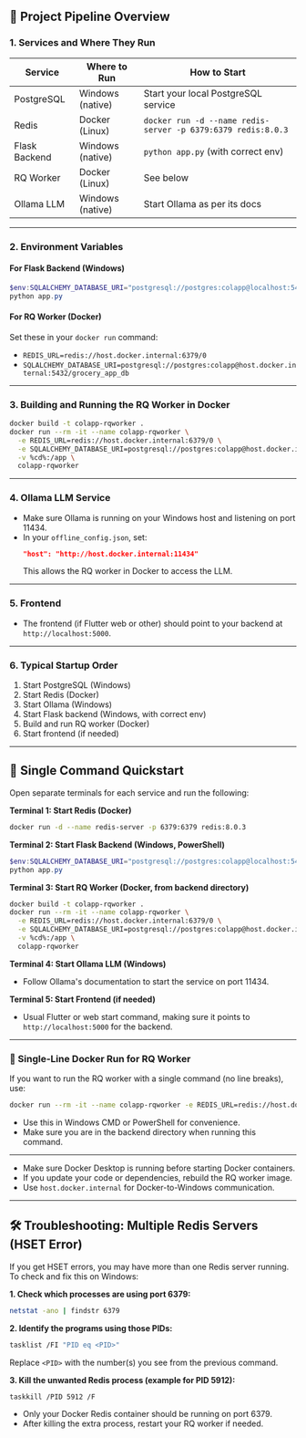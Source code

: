

## 🚀 Project Pipeline Overview

### 1. Services and Where They Run
| Service         | Where to Run         | How to Start                        |
|-----------------|---------------------|-------------------------------------|
| PostgreSQL      | Windows (native)    | Start your local PostgreSQL service |
| Redis           | Docker (Linux)      | `docker run -d --name redis-server -p 6379:6379 redis:8.0.3` |
| Flask Backend   | Windows (native)    | `python app.py` (with correct env)  |
| RQ Worker       | Docker (Linux)      | See below                           |
| Ollama LLM      | Windows (native)    | Start Ollama as per its docs        |

---

### 2. Environment Variables

#### For Flask Backend (Windows)
```powershell
$env:SQLALCHEMY_DATABASE_URI="postgresql://postgres:colapp@localhost:5432/grocery_app_db"
python app.py
```

#### For RQ Worker (Docker)
Set these in your `docker run` command:
- `REDIS_URL=redis://host.docker.internal:6379/0`
- `SQLALCHEMY_DATABASE_URI=postgresql://postgres:colapp@host.docker.internal:5432/grocery_app_db`

---

### 3. Building and Running the RQ Worker in Docker

```sh
docker build -t colapp-rqworker .
docker run --rm -it --name colapp-rqworker \
  -e REDIS_URL=redis://host.docker.internal:6379/0 \
  -e SQLALCHEMY_DATABASE_URI=postgresql://postgres:colapp@host.docker.internal:5432/grocery_app_db \
  -v %cd%:/app \
  colapp-rqworker
```

---

### 4. Ollama LLM Service

- Make sure Ollama is running on your Windows host and listening on port 11434.
- In your `offline_config.json`, set:
  ```json
  "host": "http://host.docker.internal:11434"
  ```
  This allows the RQ worker in Docker to access the LLM.

---

### 5. Frontend

- The frontend (if Flutter web or other) should point to your backend at `http://localhost:5000`.

---

### 6. Typical Startup Order

1. Start PostgreSQL (Windows)
2. Start Redis (Docker)
3. Start Ollama (Windows)
4. Start Flask backend (Windows, with correct env)
5. Build and run RQ worker (Docker)
6. Start frontend (if needed)

---

## 🏁 Single Command Quickstart

Open separate terminals for each service and run the following:

**Terminal 1: Start Redis (Docker)**
```sh
docker run -d --name redis-server -p 6379:6379 redis:8.0.3
```

**Terminal 2: Start Flask Backend (Windows, PowerShell)**
```powershell
$env:SQLALCHEMY_DATABASE_URI="postgresql://postgres:colapp@localhost:5432/grocery_app_db"
python app.py
```

**Terminal 3: Start RQ Worker (Docker, from backend directory)**
```sh
docker build -t colapp-rqworker .
docker run --rm -it --name colapp-rqworker \
  -e REDIS_URL=redis://host.docker.internal:6379/0 \
  -e SQLALCHEMY_DATABASE_URI=postgresql://postgres:colapp@host.docker.internal:5432/grocery_app_db \
  -v %cd%:/app \
  colapp-rqworker
```

**Terminal 4: Start Ollama LLM (Windows)**
- Follow Ollama's documentation to start the service on port 11434.

**Terminal 5: Start Frontend (if needed)**
- Usual Flutter or web start command, making sure it points to `http://localhost:5000` for the backend.

---

### 🐳 Single-Line Docker Run for RQ Worker

If you want to run the RQ worker with a single command (no line breaks), use:

```sh
docker run --rm -it --name colapp-rqworker -e REDIS_URL=redis://host.docker.internal:6379/0 -e SQLALCHEMY_DATABASE_URI=postgresql://postgres:colapp@host.docker.internal:5432/grocery_app_db -v %cd%:/app colapp-rqworker
```

- Use this in Windows CMD or PowerShell for convenience.
- Make sure you are in the backend directory when running this command.

---

- Make sure Docker Desktop is running before starting Docker containers.
- If you update your code or dependencies, rebuild the RQ worker image.
- Use `host.docker.internal` for Docker-to-Windows communication. 

---

## 🛠 Troubleshooting: Multiple Redis Servers (HSET Error)

If you get HSET errors, you may have more than one Redis server running. To check and fix this on Windows:

**1. Check which processes are using port 6379:**
```sh
netstat -ano | findstr 6379
```

**2. Identify the programs using those PIDs:**
```sh
tasklist /FI "PID eq <PID>"
```
Replace `<PID>` with the number(s) you see from the previous command.

**3. Kill the unwanted Redis process (example for PID 5912):**
```sh
taskkill /PID 5912 /F
```

- Only your Docker Redis container should be running on port 6379.
- After killing the extra process, restart your RQ worker if needed. 

